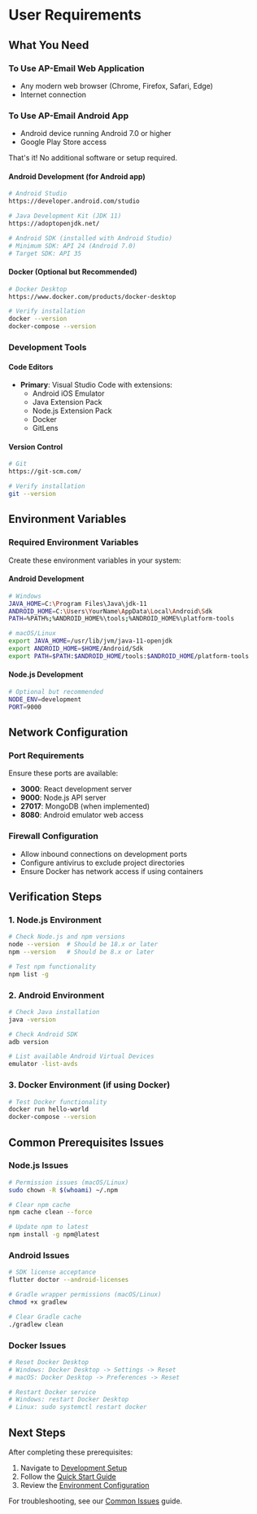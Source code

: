 # User Requirements

## What You Need

### To Use AP-Email Web Application
- Any modern web browser (Chrome, Firefox, Safari, Edge)
- Internet connection

### To Use AP-Email Android App
- Android device running Android 7.0 or higher
- Google Play Store access

That's it! No additional software or setup required.

#### Android Development (for Android app)
```bash
# Android Studio
https://developer.android.com/studio

# Java Development Kit (JDK 11)
https://adoptopenjdk.net/

# Android SDK (installed with Android Studio)
# Minimum SDK: API 24 (Android 7.0)
# Target SDK: API 35
```

#### Docker (Optional but Recommended)
```bash
# Docker Desktop
https://www.docker.com/products/docker-desktop

# Verify installation
docker --version
docker-compose --version
```

### Development Tools

#### Code Editors
- **Primary**: Visual Studio Code with extensions:
  - Android iOS Emulator
  - Java Extension Pack
  - Node.js Extension Pack
  - Docker
  - GitLens

#### Version Control
```bash
# Git
https://git-scm.com/

# Verify installation
git --version
```

## Environment Variables

### Required Environment Variables
Create these environment variables in your system:

#### Android Development
```bash
# Windows
JAVA_HOME=C:\Program Files\Java\jdk-11
ANDROID_HOME=C:\Users\YourName\AppData\Local\Android\Sdk
PATH=%PATH%;%ANDROID_HOME%\tools;%ANDROID_HOME%\platform-tools

# macOS/Linux
export JAVA_HOME=/usr/lib/jvm/java-11-openjdk
export ANDROID_HOME=$HOME/Android/Sdk
export PATH=$PATH:$ANDROID_HOME/tools:$ANDROID_HOME/platform-tools
```

#### Node.js Development
```bash
# Optional but recommended
NODE_ENV=development
PORT=9000
```

## Network Configuration

### Port Requirements
Ensure these ports are available:
- **3000**: React development server
- **9000**: Node.js API server
- **27017**: MongoDB (when implemented)
- **8080**: Android emulator web access

### Firewall Configuration
- Allow inbound connections on development ports
- Configure antivirus to exclude project directories
- Ensure Docker has network access if using containers

## Verification Steps

### 1. Node.js Environment
```bash
# Check Node.js and npm versions
node --version  # Should be 18.x or later
npm --version   # Should be 8.x or later

# Test npm functionality
npm list -g
```

### 2. Android Environment
```bash
# Check Java installation
java -version

# Check Android SDK
adb version

# List available Android Virtual Devices
emulator -list-avds
```

### 3. Docker Environment (if using Docker)
```bash
# Test Docker functionality
docker run hello-world
docker-compose --version
```

## Common Prerequisites Issues

### Node.js Issues
```bash
# Permission issues (macOS/Linux)
sudo chown -R $(whoami) ~/.npm

# Clear npm cache
npm cache clean --force

# Update npm to latest
npm install -g npm@latest
```

### Android Issues
```bash
# SDK license acceptance
flutter doctor --android-licenses

# Gradle wrapper permissions (macOS/Linux)
chmod +x gradlew

# Clear Gradle cache
./gradlew clean
```

### Docker Issues
```bash
# Reset Docker Desktop
# Windows: Docker Desktop -> Settings -> Reset
# macOS: Docker Desktop -> Preferences -> Reset

# Restart Docker service
# Windows: restart Docker Desktop
# Linux: sudo systemctl restart docker
```

## Next Steps

After completing these prerequisites:
1. Navigate to [Development Setup](Development_Setup.md)
2. Follow the [Quick Start Guide](Quick_Start.md)
3. Review the [Environment Configuration](Environment_Configuration.md)

For troubleshooting, see our [Common Issues](../Getting_Started/Common_Issues.md) guide.
